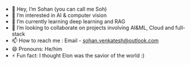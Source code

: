 - 👋 Hey, I’m Sohan (you can call me Soh)
- 👀 I’m interested in AI & computer vision
- 🌱 I’m currently learning deep learning and RAG
- 💞️ I’m looking to collaborate on projects involving AI&ML, Cloud and full-stack
- 📫 How to reach me : Email - sohan.venkatesh@outlook.com
- 😄 Pronouns: He/him
- ⚡ Fun fact: I thought Elon was the savior of the world :)

<!---
sohanv101/sohanv101 is a ✨ special ✨ repository because its `README.md` (this file) appears on your GitHub profile.
You can click the Preview link to take a look at your changes.
--->
